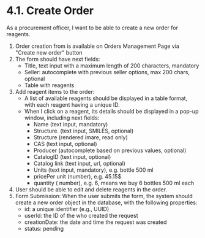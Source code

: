 # 4.1. Create Order
As a procurement officer, I want to be able to create a new order for reagents.

1. Order creation from is available on Orders Management Page via "Create new order" button
2. The form should have next fields:
   * Title, text input with a maximum length of 200 characters, mandatory
   * Seller: autocomplete with previous seller options, max 200 chars, optional
   * Table with reagents
3. Add reagent items to the order:
   * A list of available reagents should be displayed in a table format, with each reagent having a unique ID.
   * When I click on a reagent, its details should be displayed in a pop-up window, including next fields:
     * Name (text input, mandatory)
     * Structure. (text input, SMILES, optional)
     * Structure (rendered imare, read only)
     * CAS (text input, optional)
     * Producer (autocomplete based on previous values, optional)
     * CatalogID (text input, optional)
     * Catalog link (text input, url, optional)
     * Units (text input, mandatory), e.g. bottle 500 ml
     * pricePer unit (number), e.g. 45.15$
     * quantity ( number), e.g. 6, means we buy 6 bottles 500 ml each
4. User should be able to edit and delete reagents in the order.
5. Form Submission:
   When the user submits the form, the system should create a new order object in the database, with the following properties:
   * id: a unique identifier (e.g., UUID)
   * userId: the ID of the who created the request
   * creationDate: the date and time the request was created
   * status: pending